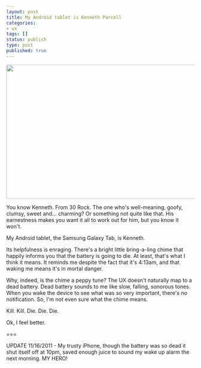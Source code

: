 ```yaml
---
layout: post
title: My Android tablet is Kenneth Parcell
categories:
- ux
tags: []
status: publish
type: post
published: true
---
```

<a href="http://skinnywhitegirl.com/blog/wp-content/uploads/2011/11/android-goofy-clumsy.jpg"><img class="alignleft size-full wp-image-666" title="android-goofy-clumsy" src="http://skinnywhitegirl.com/blog/wp-content/uploads/2011/11/android-goofy-clumsy.jpg" alt="" width="600" height="359" /></a>

You know Kenneth. From 30 Rock. The one who's well-meaning, goofy, clumsy, sweet and... charming? Or something not quite like that. His earnestness makes you want it all to work out for him, but you know it won't.

My Android tablet, the Samsung Galaxy Tab, is Kenneth.

Its helpfulness is enraging. There's a bright little bring-a-ling chime that happily informs you that the battery is going to die. At least, that's what I think it means. It reminds me despite the fact that it's 4:13am, and that waking me means it's in mortal danger.

Why, indeed, is the chime a peppy tune? The UX doesn't naturally map to a dead battery. Dead battery sounds to me like slow, falling, sonorous tones. When you wake the device to see what was so very important, there's no notification. So, I'm not even sure what the chime means.

Kill. Kill. Die. Die. Die.

Ok, I feel better.

===

UPDATE 11/16/2011 - My trusty iPhone, though the battery was so dead it shut itself off at 10pm, saved enough juice to sound my wake up alarm the next morning. MY HERO!
